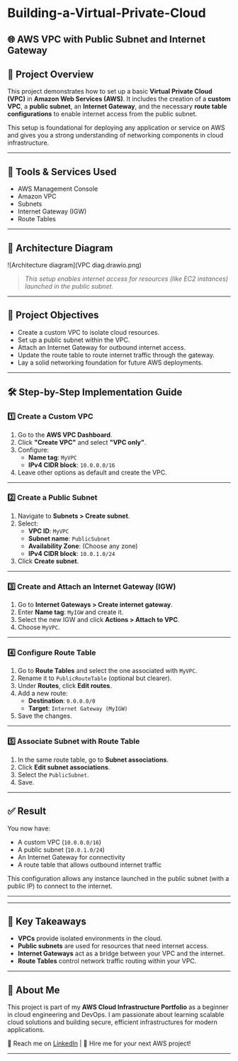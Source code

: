 # Building-a-Virtual-Private-Cloud


## 🌐 AWS VPC with Public Subnet and Internet Gateway

## 📘 Project Overview

This project demonstrates how to set up a basic **Virtual Private Cloud (VPC)** in **Amazon Web Services (AWS)**. It includes the creation of a **custom VPC**, a **public subnet**, an **Internet Gateway**, and the necessary **route table configurations** to enable internet access from the public subnet.

This setup is foundational for deploying any application or service on AWS and gives you a strong understanding of networking components in cloud infrastructure.

---

## 🧰 Tools & Services Used

- AWS Management Console
- Amazon VPC
- Subnets
- Internet Gateway (IGW)
- Route Tables

---

## 🧱 Architecture Diagram

![Architecture diagram](VPC diag.drawio.png)


> _This setup enables internet access for resources (like EC2 instances) launched in the public subnet._

---

## 📌 Project Objectives

- Create a custom VPC to isolate cloud resources.
- Set up a public subnet within the VPC.
- Attach an Internet Gateway for outbound internet access.
- Update the route table to route internet traffic through the gateway.
- Lay a solid networking foundation for future AWS deployments.

---

## 🛠️ Step-by-Step Implementation Guide

### 1️⃣ Create a Custom VPC

1. Go to the **AWS VPC Dashboard**.
2. Click **"Create VPC"** and select **"VPC only"**.
3. Configure:
   - **Name tag**: `MyVPC`
   - **IPv4 CIDR block**: `10.0.0.0/16`
4. Leave other options as default and create the VPC.

---

### 2️⃣ Create a Public Subnet

1. Navigate to **Subnets > Create subnet**.
2. Select:
   - **VPC ID**: `MyVPC`
   - **Subnet name**: `PublicSubnet`
   - **Availability Zone**: (Choose any zone)
   - **IPv4 CIDR block**: `10.0.1.0/24`
3. Click **Create subnet**.

---

### 3️⃣ Create and Attach an Internet Gateway (IGW)

1. Go to **Internet Gateways > Create internet gateway**.
2. Enter **Name tag**: `MyIGW` and create it.
3. Select the new IGW and click **Actions > Attach to VPC**.
4. Choose `MyVPC`.

---

### 4️⃣ Configure Route Table

1. Go to **Route Tables** and select the one associated with `MyVPC`.
2. Rename it to `PublicRouteTable` (optional but clearer).
3. Under **Routes**, click **Edit routes**.
4. Add a new route:
   - **Destination**: `0.0.0.0/0`
   - **Target**: `Internet Gateway (MyIGW)`
5. Save the changes.

---

### 5️⃣ Associate Subnet with Route Table

1. In the same route table, go to **Subnet associations**.
2. Click **Edit subnet associations**.
3. Select the `PublicSubnet`.
4. Save.

---

## ✅ Result

You now have:

- A custom VPC (`10.0.0.0/16`)
- A public subnet (`10.0.1.0/24`)
- An Internet Gateway for connectivity
- A route table that allows outbound internet traffic

This configuration allows any instance launched in the public subnet (with a public IP) to connect to the internet.

---


---

## 🌟 Key Takeaways

- **VPCs** provide isolated environments in the cloud.
- **Public subnets** are used for resources that need internet access.
- **Internet Gateways** act as a bridge between your VPC and the internet.
- **Route Tables** control network traffic routing within your VPC.

---

## 💼 About Me

This project is part of my **AWS Cloud Infrastructure Portfolio** as a beginner in cloud engineering and DevOps. I am passionate about learning scalable cloud solutions and building secure, efficient infrastructures for modern applications.

📧 Reach me on [LinkedIn](#) | 💼 Hire me for your next AWS project!

---







